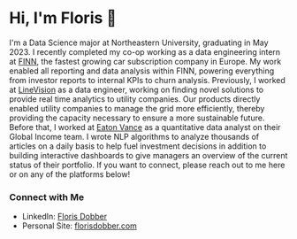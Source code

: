 # Hi, I'm Floris 👋

I'm a Data Science major at Northeastern University, graduating in May 2023. 
I recently completed my co-op working as a data engineering intern at [FINN](https://www.finn.auto/en-US), the fastest growing car subscription company in Europe. My work enabled all reporting and data analysis within FINN, powering everything from investor reports to internal KPIs to churn analysis. 
Previously, I worked at [LineVision](https://www.linevisioninc.com/) as a data engineer, working on finding novel solutions to provide real time analytics to utility companies. Our products directly enabled utility companies to manage the grid more efficiently, thereby providing the capacity necessary to ensure a more sustainable future. 
Before that, I worked at [Eaton Vance](https://www.eatonvance.com/) as a quantitative data analyst on their Global Income team. I wrote NLP algorithms to analyze thousands of articles on a daily basis to help fuel investment decisions in addition to building interactive dashboards to give managers an overview of the current status of their portfolio. 
If you want to connect, please reach out to me here or on any of the platforms below!

### Connect with Me
* LinkedIn: [Floris Dobber](https://www.linkedin.com/in/floris-dobber/)
* Personal Site: [florisdobber.com](https://www.florisdobber.com)
